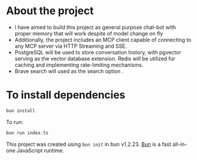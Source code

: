 # About the project

- I have aimed to build this project as general purpose chat-bot with proper memory that will work despite of model change on fly
- Additionally, the project includes an MCP client capable of connecting to any MCP server via HTTP Streaming and SSE.
- PostgreSQL will be used to store conversation history, with pgvector serving as the vector database extension. Redis will be utilized for caching and implementing rate-limiting mechanisms.
- Brave search will used as the search option .

# To install dependencies

```bash
bun install
```

To run:

```bash
bun run index.ts
```

This project was created using `bun init` in bun v1.2.23. [Bun](https://bun.com) is a fast all-in-one JavaScript runtime.
